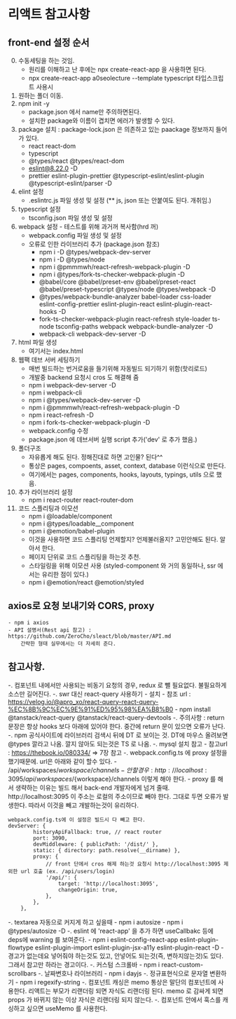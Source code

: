 # 리액트 참고사항

## front-end 설정 순서
0. 수동세팅을 하는 것임.
    - 원리를 이해하고 난 후에는 npx create-react-app 을 사용하면 된다.
    - npx create-react-app a0seolecture --template typescript 타입스크립트 사용시
1. 원하는 폴더 이동.
2. npm init -y
    - package.json 에서 name만 주의하면된다.
    - 설치한 package와 이름이 겹치면 에러가 발생할 수 있다.
3. package 설치 : package-lock.json 은 의존하고 있는 paackage 정보까지 들어가 있다.
   - react react-dom
   - typescript
   - @types/react @types/react-dom
   - eslint@8.22.0 -D
   - prettier eslint-plugin-prettier @typescript-eslint/eslint-plugin @typescript-eslint/parser -D
4. elint 설정
   - .eslintrc.js 파일 생성 및 설정 (** js, json 또는 안붙여도 된다. 개취임.)
5. typescript 설정
   - tsconfig.json 파일 생성 및 설정
6. webpack 설정 - 테스트를 위해 과거꺼 복사함(hrd 꺼)
   - webpack.config 파일 생성 및 설정
   - 오류로 인한 라이브러리 추가 (package.json 참조)
     - npm i -D @types/webpack-dev-server
     - npm i -D @types/node
     - npm i @pmmmwh/react-refresh-webpack-plugin -D
     - npm i @types/fork-ts-checker-webpack-plugin -D
     - @babel/core @babel/preset-env @babel/preset-react @babel/preset-typescript @types/node @types/webpack -D
     - @types/webpack-bundle-analyzer babel-loader css-loader eslint-config-prettier eslint-plugin-react eslint-plugin-react-hooks -D
     - fork-ts-checker-webpack-plugin react-refresh style-loader ts-node tsconfig-paths webpack webpack-bundle-analyzer -D
     - webpack-cli webpack-dev-server -D
7. html 파일 생성
    - 여기서는 index.html
8. 웹팩 데브 서버 세팅하기
    - 매번 빌드하는 번거로움을 들기위해 자동빌드 되기하기 위함(핫리로드)
    - 개발중 backend 요청시 cros 도 해결해 줌 
    - npm i webpack-dev-server -D
    - npm i webpack-cli
    - npm i @types/webpack-dev-server -D
    - npm i @pmmmwh/react-refresh-webpack-plugin -D
    - npm i react-refresh -D
    - npm i fork-ts-checker-webpack-plugin -D
    - webpack.config 수정
    - package.json 에 데브서버 실행 script 추가('dev' 로 추가 했음.)
9. 폴더구조
    - 자유롭게 해도 된다. 정해진대로 하면 고인물? 된다^^
    - 통상은 pages, compoents, asset, context, database 이런식으로 만든다.
    - 여기에서는 pages, components, hooks, layouts, typings, utils 으로 했음.
10. 추가 라이브러리 설정
    - npm i react-router react-router-dom
11. 코드 스플리팅과 이모션
    - npm i @loadable/component
    - npm i @types/loadable__component
    - npm i @emotion/babel-plugin
    - 이것을 사용하면 코드 스플리팅 언제할지? 언제불러올지? 고민안해도 된다. 알아서 한다.
    - 페이지 단위로 코드 스플리팅을 하는것 추천.
    - 스타일링을 위해 이모션 사용 (styled-component 와 거의 동일하나, ssr 에서는 유리한 점이 있다.)
    - npm i @emotion/react @emotion/styled

## axios로 요청 보내기와 CORS, proxy
    - npm i axios
    - API 설명서(Rest api 참고) : https://github.com/ZeroCho/sleact/blob/master/API.md
        간략한 형태 실무에서는 더 자세히 준다.

## 참고사항.
-. 컴포넌트 내에서만 사용되는 비동기 요청의 경우, redux 로 뺄 필요없다. 불필요하게 소스만 길어진다.
-. swr 대신 react-query 사용하기
    - 설치 
        - 참조 url : https://velog.io/@apro_xo/react-query-react-query-%EC%8B%9C%EC%9E%91%ED%95%98%EA%B8%B0
        - npm install @tanstack/react-query @tanstack/react-query-devtools
-. 주의사항 : return 문장은 항상 hooks 보다 아래에 있어야 한다. 중간에 return 문이 있으면 오류가 난다.
-. npm 공식사이트에 라이브러리 검색시 뒤에 DT 로 보이는 것. DT에 마우스 올려보면 @types 깔라고 나옴.
   깔지 않아도 되는것은 TS 로 나옴.
-. mysql 설치 참고
    - 참고url : https://thebook.io/080334/ => 7장 참고
-. webpack.config.ts 에 proxy 설정을 했기때문에. url은 아래와 같이 할수 있다.
    - /api/workspaces/${workspace}/channels
    - 안할 경우 : http://localhost:3095/api/workspaces/${workspace}/channels 이렇게 해야 한다.
    - proxy 를 해서 생략하는 이유는 빌드 해서 back-end 개발자에게 넘겨 줄때. http://localhost:3095 이 주소는
      로컬의 주소이므로 빼야 한다. 그대로 두면 오류가 발생한다. 따라서 이것을 빼고 개발하는것이 유리하다.
```
webpack.config.ts에 이 설정은 빌드시 다 빼고 한다.
devServer: {
		historyApiFallback: true, // react router
		port: 3090,
		devMiddleware: { publicPath: '/dist/' },
		static: { directory: path.resolve(__dirname) },
		proxy: {
			// front 단에서 cros 해제 하는것 요청시 http://localhost:3095 제외한 url 호출 (ex. /api/users/login)
			'/api/': {
				target: 'http://localhost:3095',
				changeOrigin: true,
			},
		},
	},

```
-. textarea 자동으로 커지게 하고 싶을때
    - npm i autosize
    - npm i @types/autosize -D
-. eslint 에 'react-app' 을 추가 하면 useCallbakc 등에 deps에 warning 를 보여준다.
    - npm i eslint-config-react-app eslint-plugin-flowtype eslint-plugin-import eslint-plugin-jsx-a11y eslint-plugin-react -D
    - 경고가 없는데요 넣어줘야 하는것도 있고, 안넣어도 되는것(즉, 변하지않는것)도 있다. 그래서 참고만 하라는 경고이다.
 -. 커스텀 스크롤바
    - npm i react-custom-scrollbars
 -. 날짜변호나 라이브러리
    - npm i dayjs
 -. 정규표현식으로 문자열 변환하기
    - npm i regexify-string
 -. 컴포넌트 캐싱은 memo
    통상은 말단의 컴포넌트에 사용한다. 리액트는 부모가 리랜더링 되면 자식도 리랜더링 된다.
    memo 로 감싸게 되면 props 가 바뀌지 않는 이상 자식은 리랜더링 되지 않는다.
 -. 컴포넌트 안에서 훅스를 캐싱하고 싶으면 useMemo 를 사용한다.